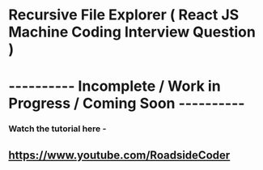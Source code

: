 # Recursive File Explorer ( React JS Machine Coding Interview Question )
# ---------- Incomplete / Work in Progress / Coming Soon ----------

### Watch the tutorial here -
## https://www.youtube.com/RoadsideCoder
